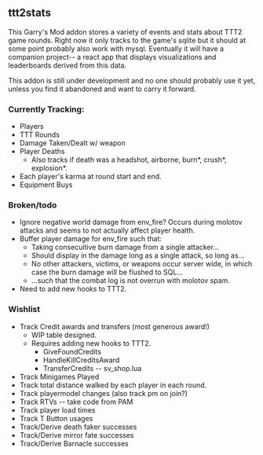 ## ttt2stats

This Garry's Mod addon stores a variety of events and stats about TTT2 game rounds. Right now it only tracks to the game's sqlite but it should at some point probably also work with mysql. Eventually it will have a companion project-- a react app that displays visualizations and leaderboards derived from this data.

This addon is still under development and no one should probably use it yet, unless you find it abandoned and want to carry it forward.

### Currently Tracking:

- Players
- TTT Rounds
- Damage Taken/Dealt w/ weapon
- Player Deaths
  - Also tracks if death was a headshot, airborne, burn\*, crush\*, explosion*.
- Each player's karma at round start and end.
- Equipment Buys

### Broken/todo
 
- Ignore negative world damage from env_fire? Occurs during molotov attacks and seems to not actually affect player health.
- Buffer player damage for env_fire such that:
  - Taking consecuitive burn damage from a single attacker...
  - Should display in the damage long as a single attack, so long as...
  - No other attackers, victims, or weapons occur server wide, in which case the burn damage will be flushed to SQL...
  - ...such that the combat log is not overrun with molotov spam. 
- Need to add new hooks to TTT2.

### Wishlist

- Track Credit awards and transfers (most generous award!)
  - WIP table designed.
  - Requires adding new hooks to TTT2.
    - GiveFoundCredits
    - HandleKillCreditsAward
    - TransferCredits -- sv_shop.lua
- Track Minigames Played
- Track total distance walked by each player in each round.
- Track playermodel changes (also track pm on join?)
- Track RTVs -- take code from PAM
- Track player load times
- Track T Button usages
- Track/Derive death faker successes
- Track/Derive mirror fate successes
- Track/Derive Barnacle successes